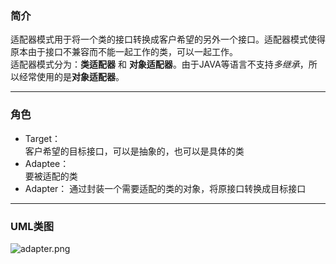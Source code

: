### 简介
适配器模式用于将一个类的接口转换成客户希望的另外一个接口。适配器模式使得原本由于接口不兼容而不能一起工作的类，可以一起工作。  
适配器模式分为：**类适配器** 和 **对象适配器**。由于JAVA等语言不支持*多继承*，所以经常使用的是**对象适配器**。  

---

### 角色

* Target：  
客户希望的目标接口，可以是抽象的，也可以是具体的类
* Adaptee：  
要被适配的类
* Adapter：
通过封装一个需要适配的类的对象，将原接口转换成目标接口  

---

### UML类图

![adapter.png](http://timd.cn/content/images/pictures/adapter-3.png)  
